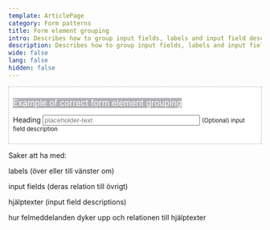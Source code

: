 ```yaml
---
template: ArticlePage
category: Form patterns
title: Form element grouping
intro: Describes how to group input fields, labels and input field descriptions.
description: Describes how to group input fields, labels and input field descriptions.
wide: false
lang: false
hidden: false
---
```

<LfuiWrapper>
<div width="100%" style="background-color: white; padding: 8px; border: 1px dashed #B1B3B6">

<span style="margin-top: -19px; background-color: #B1B3B6; color: white; font-size: 1.2em">Example of correct form element grouping</span>

<form> <div class="form-group"> <label for="exampleInputEmail1">Heading</label> <input type="text" class="form-control" size="36" aria-describedby="emailHelp1" placeholder="placeholder-text"> <small id="emailHelp1" class="form-text text-muted">(Optional) input field description</small> </div>  </form>

</div>
</LfuiWrapper>



Saker att ha med:

labels (över eller till vänster om)

input fields (deras relation till övrigt)

hjälptexter (input field descriptions)

hur felmeddelanden dyker upp och relationen till hjälptexter